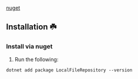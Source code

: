 [nuget](https://www.nuget.org/packages/LocalFileRepository/1.0.0)

## Installation ☘️

### Install via nuget
1. Run the following:
```
dotnet add package LocalFileRepository --version 
